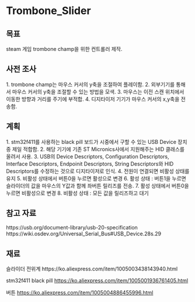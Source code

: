 # Trombone_Slider

<H2>목표</H2>
steam 게임 trombone champ을 위한 컨트롤러 제작.

<H2>사전 조사</H2>
1. trombone champ는 마우스 커서의 y축을 조절하여 플레이함.
2. 외부기기를 통해서 마우스 커서의 y축을 조절할 수 있는 방법을 모색.
3. 마우스는 이전 스캔 위치에서 이동한 방향과 거리를 주기에 부적합.
4. 디지타이저 기기가 마우스 커서의 x,y축을 전송함.


<H2>계획</H2>
1. stm32f411를 사용하는 black pill 보드가 시중에서 구할 수 있는 USB Device 장치 중 제일 적합함.
2. 해당 기기에 기존 ST Micronics사에서 지원해주는 HID 클래스를 올려서 사용.
3. USB의 Device Descriptors, Configuration Descriptors, Interface Descriptors, Endpoinit Descriptors, String Descriptors와 HID Descriptors를 수정하는 것으로 디지타이저로 인식.
4. 전원이 연결되면 비활성 상태를 유지
5. 비활성 상태에서 버튼0을 누르면 활성으로 변경
6. 활성 상태 : 버튼1을 누르면 슬라이더의 값을 마우스의 Y값과 함께 좌버튼 릴리즈를 전송.
7. 활성 상태에서 버튼0을 누르면 비활성으로 변경
8. 비활성 상태 : 모든 값을 릴리즈하고 대기


<H2>참고 자료</H2>
https://usb.org/document-library/usb-20-specification
https://wiki.osdev.org/Universal_Serial_Bus#USB_Device.28s.29

<H2>재료</H2>
슬라이더 전위계 https://ko.aliexpress.com/item/1005003438143940.html

stm32f411 black pill https://ko.aliexpress.com/item/1005001936761405.html

버튼 https://ko.aliexpress.com/item/1005004886455996.html
